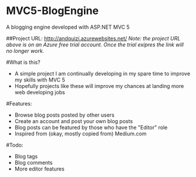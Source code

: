 # MVC5-BlogEngine
A blogging engine developed with ASP.NET MVC 5

##Project URL: http://andquizi.azurewebsites.net/
*Note: the project URL above is on an Azure free trial account. Once the trial exipres the link will no longer work.*

#What is this?
- A simple project I am continually developing in my spare time to improve my skills with MVC 5
 - Hopefully projects like these will improve my chances at landing more web developing jobs

#Features:
- Browse blog posts posted by other users
- Create an account and post your own blog posts
- Blog posts can be featured by those who have the "Editor" role
- Inspired from (okay, mostly copied from) Medium.com

#Todo:
- Blog tags 
- Blog comments
- More editor features
